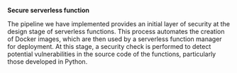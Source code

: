 **Secure serverless function**

The pipeline we have implemented provides an initial layer of security at the design stage of serverless functions. This process automates the creation of Docker images, which are then used by a serverless function manager for deployment.
At this stage, a security check is performed to detect potential vulnerabilities in the source code of the functions, particularly those developed in Python.
